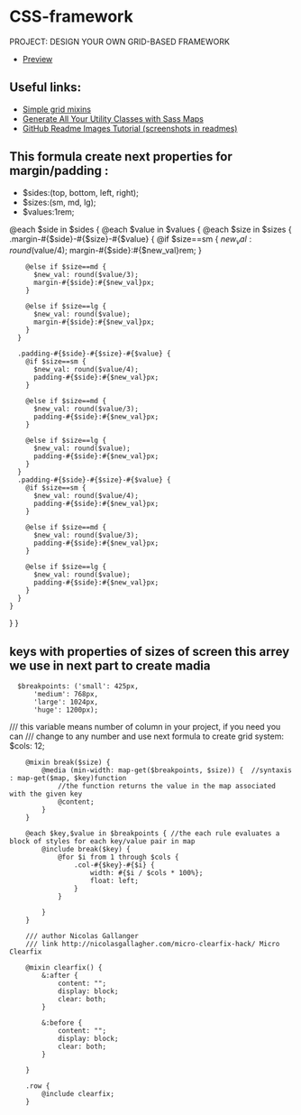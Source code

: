 # CSS-framework
PROJECT: DESIGN YOUR OWN GRID-BASED FRAMEWORK
- [Preview](https://anna-myzukina.github.io/CSS-framework/)

## Useful links:
- [Simple grid mixins](http://thesassway.com/intermediate/simple-grid-mixins)
- [Generate All Your Utility Classes with Sass Maps](https://frontstuff.io/generate-all-your-utility-classes-with-sass-maps)
- [GitHub Readme Images Tutorial (screenshots in readmes)](https://www.google.com/search?q=add+screenshots+to+github+readme&oq=add+scre&aqs=chrome.0.69i59j69i57j0l4.2782j0j7&sourceid=chrome&ie=UTF-8)
## This formula create next properties for margin/padding : 
* $sides:(top, bottom, left, right);
* $sizes:(sm, md, lg);
* $values:1rem;

@each $side in $sides {
  @each $value in $values {
    @each $size in $sizes {
      .margin-#{$side}-#{$size}-#{$value} {
        @if $size==sm {
          $new_val: round($value/4);
          margin-#{$side}:#{$new_val}rem;
        }

        @else if $size==md {
          $new_val: round($value/3);
          margin-#{$side}:#{$new_val}px;
        }

        @else if $size==lg {
          $new_val: round($value);
          margin-#{$side}:#{$new_val}px;
        }
      }

      .padding-#{$side}-#{$size}-#{$value} {
        @if $size==sm {
          $new_val: round($value/4);
          padding-#{$side}:#{$new_val}px;
        }

        @else if $size==md {
          $new_val: round($value/3);
          padding-#{$side}:#{$new_val}px;
        }

        @else if $size==lg {
          $new_val: round($value);
          padding-#{$side}:#{$new_val}px;
        }
      }
      .padding-#{$side}-#{$size}-#{$value} {
        @if $size==sm {
          $new_val: round($value/4);
          padding-#{$side}:#{$new_val}px;
        }

        @else if $size==md {
          $new_val: round($value/3);
          padding-#{$side}:#{$new_val}px;
        }

        @else if $size==lg {
          $new_val: round($value);
          padding-#{$side}:#{$new_val}px;
        }
      }
    }
  }
}



##  keys with properties of sizes of screen this arrey we use in next part to create madia
      $breakpoints: ('small': 425px,
          'medium': 768px,
          'large': 1024px,
          'huge': 1200px);

/// this variable means number of column in your project, if you need you can
///  change to any number and use next formula to create grid system:
        $cols: 12;

        @mixin break($size) {
            @media (min-width: map-get($breakpoints, $size)) {  //syntaxis : map-get($map, $key)function 
                //the function returns the value in the map associated with the given key
                @content;
            }
        }

        @each $key,$value in $breakpoints { //the each rule evaluates a block of styles for each key/value pair in map
            @include break($key) {
                @for $i from 1 through $cols {
                    .col-#{$key}-#{$i} {
                        width: #{$i / $cols * 100%};
                        float: left;
                    }
                }

            }
        }

        /// author Nicolas Gallanger
        /// link http://nicolasgallagher.com/micro-clearfix-hack/ Micro Clearfix

        @mixin clearfix() {
            &:after {
                content: "";
                display: block;
                clear: both;
            }

            &:before {
                content: "";
                display: block;
                clear: both;
            }

        }

        .row {
            @include clearfix;
        }
